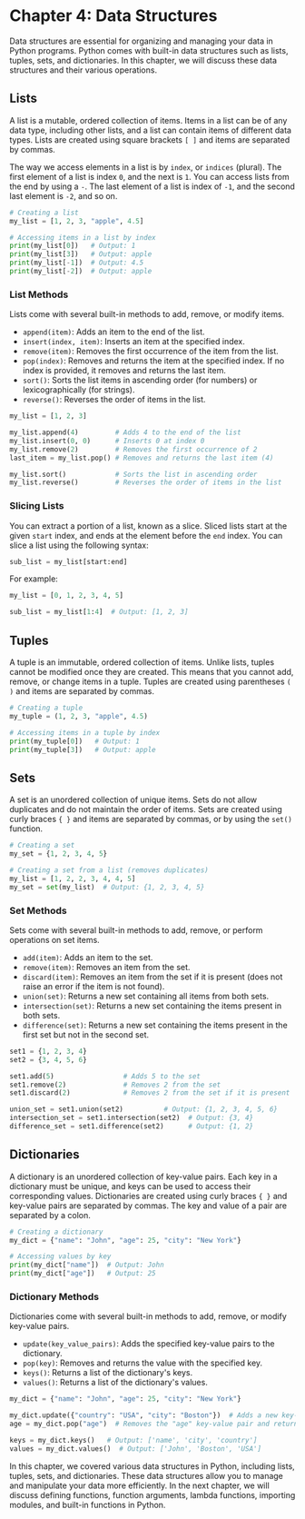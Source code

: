 # Chapter 4: Data Structures

Data structures are essential for organizing and managing your data in Python programs. Python comes with built-in data structures such as lists, tuples, sets, and dictionaries. In this chapter, we will discuss these data structures and their various operations.

## Lists

A list is a mutable, ordered collection of items. Items in a list can be of any data type, including other lists, and a list can contain items of different data types. Lists are created using square brackets `[ ]` and items are separated by commas.

The way we access elements in a list is by `index`, or `indices` (plural). The first element of a list is index `0`, and the next is `1`. You can access lists from the end by using a `-`. The last element of a list is index of `-1`, and the second last element is `-2`, and so on.

```python
# Creating a list
my_list = [1, 2, 3, "apple", 4.5]

# Accessing items in a list by index
print(my_list[0])   # Output: 1
print(my_list[3])   # Output: apple
print(my_list[-1])  # Output: 4.5
print(my_list[-2])  # Output: apple
```

### List Methods

Lists come with several built-in methods to add, remove, or modify items.

- `append(item)`: Adds an item to the end of the list.
- `insert(index, item)`: Inserts an item at the specified index.
- `remove(item)`: Removes the first occurrence of the item from the list.
- `pop(index)`: Removes and returns the item at the specified index. If no index is provided, it removes and returns the last item.
- `sort()`: Sorts the list items in ascending order (for numbers) or lexicographically (for strings).
- `reverse()`: Reverses the order of items in the list.

```python
my_list = [1, 2, 3]

my_list.append(4)         # Adds 4 to the end of the list
my_list.insert(0, 0)      # Inserts 0 at index 0
my_list.remove(2)         # Removes the first occurrence of 2
last_item = my_list.pop() # Removes and returns the last item (4)

my_list.sort()            # Sorts the list in ascending order
my_list.reverse()         # Reverses the order of items in the list
```

### Slicing Lists

You can extract a portion of a list, known as a slice. Sliced lists start at the given `start` index, and ends at the element before the `end` index. You can slice a list using the following syntax:

```python
sub_list = my_list[start:end]
```

For example:

```python
my_list = [0, 1, 2, 3, 4, 5]

sub_list = my_list[1:4]  # Output: [1, 2, 3]
```

## Tuples

A tuple is an immutable, ordered collection of items. Unlike lists, tuples cannot be modified once they are created. This means that you cannot add, remove, or change items in a tuple. Tuples are created using parentheses `( )` and items are separated by commas.

```python
# Creating a tuple
my_tuple = (1, 2, 3, "apple", 4.5)

# Accessing items in a tuple by index
print(my_tuple[0])   # Output: 1
print(my_tuple[3])   # Output: apple
```

## Sets

A set is an unordered collection of unique items. Sets do not allow duplicates and do not maintain the order of items. Sets are created using curly braces `{ }` and items are separated by commas, or by using the `set()` function.

```python
# Creating a set
my_set = {1, 2, 3, 4, 5}

# Creating a set from a list (removes duplicates)
my_list = [1, 2, 2, 3, 4, 4, 5]
my_set = set(my_list)  # Output: {1, 2, 3, 4, 5}
```

### Set Methods

Sets come with several built-in methods to add, remove, or perform operations on set items.

- `add(item)`: Adds an item to the set.
- `remove(item)`: Removes an item from the set.
- `discard(item)`: Removes an item from the set if it is present (does not raise an error if the item is not found).
- `union(set)`: Returns a new set containing all items from both sets.
- `intersection(set)`: Returns a new set containing the items present in both sets.
- `difference(set)`: Returns a new set containing the items present in the first set but not in the second set.

```python
set1 = {1, 2, 3, 4}
set2 = {3, 4, 5, 6}

set1.add(5)                 # Adds 5 to the set
set1.remove(2)              # Removes 2 from the set
set1.discard(2)             # Removes 2 from the set if it is present

union_set = set1.union(set2)          # Output: {1, 2, 3, 4, 5, 6}
intersection_set = set1.intersection(set2)  # Output: {3, 4}
difference_set = set1.difference(set2)      # Output: {1, 2}
```

## Dictionaries

A dictionary is an unordered collection of key-value pairs. Each key in a dictionary must be unique, and keys can be used to access their corresponding values. Dictionaries are created using curly braces `{ }` and key-value pairs are separated by commas. The key and value of a pair are separated by a colon.

```python
# Creating a dictionary
my_dict = {"name": "John", "age": 25, "city": "New York"}

# Accessing values by key
print(my_dict["name"])  # Output: John
print(my_dict["age"])   # Output: 25
```

### Dictionary Methods

Dictionaries come with several built-in methods to add, remove, or modify key-value pairs.

- `update(key_value_pairs)`: Adds the specified key-value pairs to the dictionary.
- `pop(key)`: Removes and returns the value with the specified key.
- `keys()`: Returns a list of the dictionary's keys.
- `values()`: Returns a list of the dictionary's values.

```python
my_dict = {"name": "John", "age": 25, "city": "New York"}

my_dict.update({"country": "USA", "city": "Boston"})  # Adds a new key-value pair and updates an existing one
age = my_dict.pop("age")  # Removes the "age" key-value pair and returns the value (25)

keys = my_dict.keys()   # Output: ['name', 'city', 'country']
values = my_dict.values()  # Output: ['John', 'Boston', 'USA']
```

In this chapter, we covered various data structures in Python, including lists, tuples, sets, and dictionaries. These data structures allow you to manage and manipulate your data more efficiently. In the next chapter, we will discuss defining functions, function arguments, lambda functions, importing modules, and built-in functions in Python.
